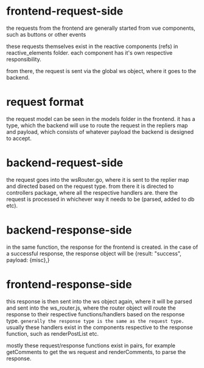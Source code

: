 # frontend-request-side

the requests from the frontend are generally started from vue components, such as buttons or other events

these requests themselves exist in the reactive components (refs) in reactive_elements folder. each component has it's own respective responsibility.

from there, the request is sent via the global ws object, where it goes to the backend.

# request format

the request model can be seen in the models folder in the frontend. it has a type, which the backend will use to route the request in the repliers map and payload, which consists of whatever payload the backend is designed to accept.

# backend-request-side

the request goes into the wsRouter.go, where it is sent to the replier map and directed based on the request type.
from there it is directed to controllers package, where all the respective handlers are.
there the request is processed in whichever way it needs to be (parsed, added to db etc).

# backend-response-side

in the same function, the response for the frontend is created. in the case of a successful response, the response object will be {result: "success", payload: {misc},}

# frontend-response-side

this response is then sent into the ws object again, where it will be parsed and sent into the ws_router.js, where the router object will route the response to their respective functions/handlers based on the response type. ``generally the response type is the same as the request type.``
usually these handlers exist in the components respective to the response function, such as renderPostList etc.

mostly these request/response functions exist in pairs, for example getComments to get the ws request and renderComments, to parse the response.
